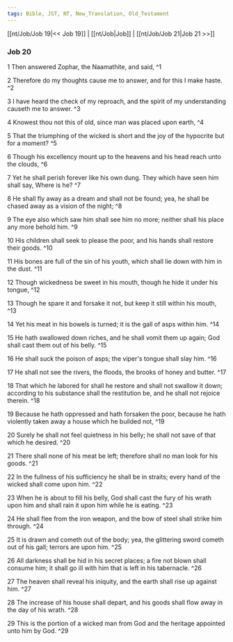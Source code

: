 ```yaml
---
tags: Bible, JST, NT, New_Translation, Old_Testament
---
```


[[nt/Job/Job 19|<< Job 19]] | [[nt/Job|Job]] | [[nt/Job/Job 21|Job 21 >>]]

### Job 20

1 Then answered Zophar, the Naamathite, and said,  ^1

2 Therefore do my thoughts cause me to answer, and for this I make haste.  ^2

3 I have heard the check of my reproach, and the spirit of my understanding causeth me to answer.  ^3

4 Knowest thou not this of old, since man was placed upon earth,  ^4

5 That the triumphing of the wicked is short and the joy of the hypocrite but for a moment?  ^5

6 Though his excellency mount up to the heavens and his head reach unto the clouds,  ^6

7 Yet he shall perish forever like his own dung. They which have seen him shall say, Where is he?  ^7

8 He shall fly away as a dream and shall not be found; yea, he shall be chased away as a vision of the night;  ^8

9 The eye also which saw him shall see him no more; neither shall his place any more behold him.  ^9

10 His children shall seek to please the poor, and his hands shall restore their goods.  ^10

11 His bones are full of the sin of his youth, which shall lie down with him in the dust.  ^11

12 Though wickedness be sweet in his mouth, though he hide it under his tongue,  ^12

13 Though he spare it and forsake it not, but keep it still within his mouth,  ^13

14 Yet his meat in his bowels is turned; it is the gall of asps within him.  ^14

15 He hath swallowed down riches, and he shall vomit them up again; God shall cast them out of his belly.  ^15

16 He shall suck the poison of asps; the viper\'s tongue shall slay him.  ^16

17 He shall not see the rivers, the floods, the brooks of honey and butter.  ^17

18 That which he labored for shall he restore and shall not swallow it down; according to his substance shall the restitution be, and he shall not rejoice therein.  ^18

19 Because he hath oppressed and hath forsaken the poor, because he hath violently taken away a house which he builded not,  ^19

20 Surely he shall not feel quietness in his belly; he shall not save of that which he desired.  ^20

21 There shall none of his meat be left; therefore shall no man look for his goods.  ^21

22 In the fullness of his sufficiency he shall be in straits; every hand of the wicked shall come upon him.  ^22

23 When he is about to fill his belly, God shall cast the fury of his wrath upon him and shall rain it upon him while he is eating.  ^23

24 He shall flee from the iron weapon, and the bow of steel shall strike him through.  ^24

25 It is drawn and cometh out of the body; yea, the glittering sword cometh out of his gall; terrors are upon him.  ^25

26 All darkness shall be hid in his secret places; a fire not blown shall consume him; it shall go ill with him that is left in his tabernacle.  ^26

27 The heaven shall reveal his iniquity, and the earth shall rise up against him.  ^27

28 The increase of his house shall depart, and his goods shall flow away in the day of his wrath.  ^28

29 This is the portion of a wicked man from God and the heritage appointed unto him by God.  ^29

 

